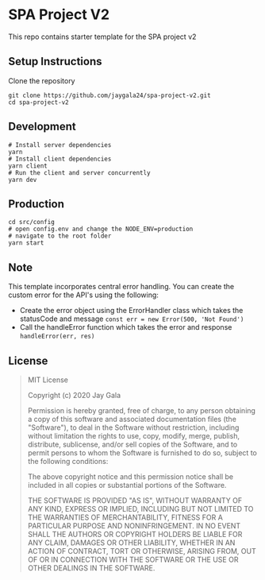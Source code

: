 # SPA Project V2

This repo contains starter template for the SPA project v2

## Setup Instructions

Clone the repository

```
git clone https://github.com/jaygala24/spa-project-v2.git
cd spa-project-v2
```

## Development

```
# Install server dependencies
yarn
# Install client dependencies
yarn client
# Run the client and server concurrently
yarn dev
```

## Production

```
cd src/config
# open config.env and change the NODE_ENV=production
# navigate to the root folder
yarn start
```

## Note

This template incorporates central error handling. You can create the custom error for the API's using the following:

- Create the error object using the ErrorHandler class which takes the statusCode and message `const err = new Error(500, 'Not Found')`
- Call the handleError function which takes the error and response `handleError(err, res)`

## License

> MIT License
>
> Copyright (c) 2020 Jay Gala
>
> Permission is hereby granted, free of charge, to any person obtaining a copy of this software and associated documentation files (the "Software"), to deal in the Software without restriction, including without limitation the rights to use, copy, modify, merge, publish, distribute, sublicense, and/or sell copies of the Software, and to permit persons to whom the Software is furnished to do so, subject to the following conditions:
>
> The above copyright notice and this permission notice shall be included in all copies or substantial portions of the Software.
>
> THE SOFTWARE IS PROVIDED "AS IS", WITHOUT WARRANTY OF ANY KIND, EXPRESS OR IMPLIED, INCLUDING BUT NOT LIMITED TO THE WARRANTIES OF MERCHANTABILITY, FITNESS FOR A PARTICULAR PURPOSE AND NONINFRINGEMENT. IN NO EVENT SHALL THE AUTHORS OR COPYRIGHT HOLDERS BE LIABLE FOR ANY CLAIM, DAMAGES OR OTHER LIABILITY, WHETHER IN AN ACTION OF CONTRACT, TORT OR OTHERWISE, ARISING FROM, OUT OF OR IN CONNECTION WITH THE SOFTWARE OR THE USE OR OTHER DEALINGS IN THE SOFTWARE.
